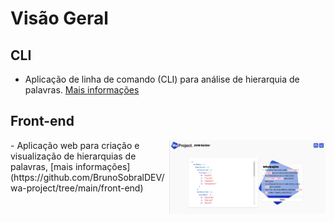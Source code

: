 # Visão Geral
## CLI
- Aplicação de linha de comando (CLI) para análise de hierarquia de palavras. [Mais informações](https://github.com/BrunoSobralDEV/wa-project/tree/main/wacli)

## Front-end
<img align="right"  src="https://github.com/BrunoSobralDEV/wa-project/blob/main/prin-screen-front-end.png" alt="printscreen-mobile-dasboard" width="250px">
- Aplicação web para criação e visualização de hierarquias de palavras, [mais informações](https://github.com/BrunoSobralDEV/wa-project/tree/main/front-end)

